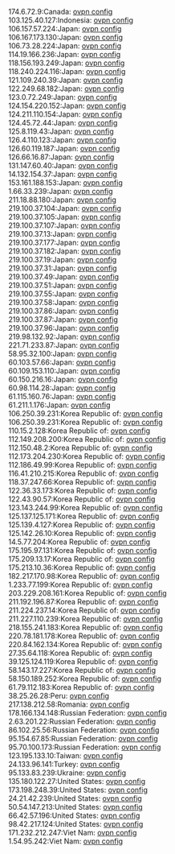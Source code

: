 174.6.72.9:Canada: [ovpn config](vpn/174_6_72_9.ovpn)  
103.125.40.127:Indonesia: [ovpn config](vpn/103_125_40_127.ovpn)  
106.157.57.224:Japan: [ovpn config](vpn/106_157_57_224.ovpn)  
106.167.173.130:Japan: [ovpn config](vpn/106_167_173_130.ovpn)  
106.73.28.224:Japan: [ovpn config](vpn/106_73_28_224.ovpn)  
114.19.166.236:Japan: [ovpn config](vpn/114_19_166_236.ovpn)  
118.156.193.249:Japan: [ovpn config](vpn/118_156_193_249.ovpn)  
118.240.224.116:Japan: [ovpn config](vpn/118_240_224_116.ovpn)  
121.109.240.39:Japan: [ovpn config](vpn/121_109_240_39.ovpn)  
122.249.68.182:Japan: [ovpn config](vpn/122_249_68_182.ovpn)  
123.0.72.249:Japan: [ovpn config](vpn/123_0_72_249.ovpn)  
124.154.220.152:Japan: [ovpn config](vpn/124_154_220_152.ovpn)  
124.211.110.154:Japan: [ovpn config](vpn/124_211_110_154.ovpn)  
124.45.72.44:Japan: [ovpn config](vpn/124_45_72_44.ovpn)  
125.8.119.43:Japan: [ovpn config](vpn/125_8_119_43.ovpn)  
126.4.110.123:Japan: [ovpn config](vpn/126_4_110_123.ovpn)  
126.60.119.187:Japan: [ovpn config](vpn/126_60_119_187.ovpn)  
126.66.16.87:Japan: [ovpn config](vpn/126_66_16_87.ovpn)  
131.147.60.40:Japan: [ovpn config](vpn/131_147_60_40.ovpn)  
14.132.154.37:Japan: [ovpn config](vpn/14_132_154_37.ovpn)  
153.161.188.153:Japan: [ovpn config](vpn/153_161_188_153.ovpn)  
1.66.33.239:Japan: [ovpn config](vpn/1_66_33_239.ovpn)  
211.18.88.180:Japan: [ovpn config](vpn/211_18_88_180.ovpn)  
219.100.37.104:Japan: [ovpn config](vpn/219_100_37_104.ovpn)  
219.100.37.105:Japan: [ovpn config](vpn/219_100_37_105.ovpn)  
219.100.37.107:Japan: [ovpn config](vpn/219_100_37_107.ovpn)  
219.100.37.13:Japan: [ovpn config](vpn/219_100_37_13.ovpn)  
219.100.37.177:Japan: [ovpn config](vpn/219_100_37_177.ovpn)  
219.100.37.182:Japan: [ovpn config](vpn/219_100_37_182.ovpn)  
219.100.37.19:Japan: [ovpn config](vpn/219_100_37_19.ovpn)  
219.100.37.31:Japan: [ovpn config](vpn/219_100_37_31.ovpn)  
219.100.37.49:Japan: [ovpn config](vpn/219_100_37_49.ovpn)  
219.100.37.51:Japan: [ovpn config](vpn/219_100_37_51.ovpn)  
219.100.37.55:Japan: [ovpn config](vpn/219_100_37_55.ovpn)  
219.100.37.58:Japan: [ovpn config](vpn/219_100_37_58.ovpn)  
219.100.37.86:Japan: [ovpn config](vpn/219_100_37_86.ovpn)  
219.100.37.87:Japan: [ovpn config](vpn/219_100_37_87.ovpn)  
219.100.37.96:Japan: [ovpn config](vpn/219_100_37_96.ovpn)  
219.98.132.92:Japan: [ovpn config](vpn/219_98_132_92.ovpn)  
221.71.233.87:Japan: [ovpn config](vpn/221_71_233_87.ovpn)  
58.95.32.100:Japan: [ovpn config](vpn/58_95_32_100.ovpn)  
60.103.57.66:Japan: [ovpn config](vpn/60_103_57_66.ovpn)  
60.109.153.110:Japan: [ovpn config](vpn/60_109_153_110.ovpn)  
60.150.216.16:Japan: [ovpn config](vpn/60_150_216_16.ovpn)  
60.98.114.28:Japan: [ovpn config](vpn/60_98_114_28.ovpn)  
61.115.160.76:Japan: [ovpn config](vpn/61_115_160_76.ovpn)  
61.211.1.176:Japan: [ovpn config](vpn/61_211_1_176.ovpn)  
106.250.39.231:Korea Republic of: [ovpn config](vpn/106_250_39_231.ovpn)  
106.250.39.231:Korea Republic of: [ovpn config](vpn/106_250_39_231.ovpn)  
110.15.2.128:Korea Republic of: [ovpn config](vpn/110_15_2_128.ovpn)  
112.149.208.200:Korea Republic of: [ovpn config](vpn/112_149_208_200.ovpn)  
112.150.48.2:Korea Republic of: [ovpn config](vpn/112_150_48_2.ovpn)  
112.173.204.230:Korea Republic of: [ovpn config](vpn/112_173_204_230.ovpn)  
112.186.49.99:Korea Republic of: [ovpn config](vpn/112_186_49_99.ovpn)  
116.41.210.215:Korea Republic of: [ovpn config](vpn/116_41_210_215.ovpn)  
118.37.247.66:Korea Republic of: [ovpn config](vpn/118_37_247_66.ovpn)  
122.36.33.173:Korea Republic of: [ovpn config](vpn/122_36_33_173.ovpn)  
122.43.90.57:Korea Republic of: [ovpn config](vpn/122_43_90_57.ovpn)  
123.143.244.99:Korea Republic of: [ovpn config](vpn/123_143_244_99.ovpn)  
125.137.125.171:Korea Republic of: [ovpn config](vpn/125_137_125_171.ovpn)  
125.139.4.127:Korea Republic of: [ovpn config](vpn/125_139_4_127.ovpn)  
125.142.26.10:Korea Republic of: [ovpn config](vpn/125_142_26_10.ovpn)  
14.5.77.204:Korea Republic of: [ovpn config](vpn/14_5_77_204.ovpn)  
175.195.97.131:Korea Republic of: [ovpn config](vpn/175_195_97_131.ovpn)  
175.209.13.17:Korea Republic of: [ovpn config](vpn/175_209_13_17.ovpn)  
175.213.10.36:Korea Republic of: [ovpn config](vpn/175_213_10_36.ovpn)  
182.217.170.98:Korea Republic of: [ovpn config](vpn/182_217_170_98.ovpn)  
1.233.77.199:Korea Republic of: [ovpn config](vpn/1_233_77_199.ovpn)  
203.229.208.161:Korea Republic of: [ovpn config](vpn/203_229_208_161.ovpn)  
211.192.196.87:Korea Republic of: [ovpn config](vpn/211_192_196_87.ovpn)  
211.224.237.14:Korea Republic of: [ovpn config](vpn/211_224_237_14.ovpn)  
211.227.110.239:Korea Republic of: [ovpn config](vpn/211_227_110_239.ovpn)  
218.155.241.183:Korea Republic of: [ovpn config](vpn/218_155_241_183.ovpn)  
220.78.181.178:Korea Republic of: [ovpn config](vpn/220_78_181_178.ovpn)  
220.84.162.134:Korea Republic of: [ovpn config](vpn/220_84_162_134.ovpn)  
27.35.64.118:Korea Republic of: [ovpn config](vpn/27_35_64_118.ovpn)  
39.125.124.119:Korea Republic of: [ovpn config](vpn/39_125_124_119.ovpn)  
58.143.17.227:Korea Republic of: [ovpn config](vpn/58_143_17_227.ovpn)  
58.150.189.252:Korea Republic of: [ovpn config](vpn/58_150_189_252.ovpn)  
61.79.112.183:Korea Republic of: [ovpn config](vpn/61_79_112_183.ovpn)  
38.25.26.28:Peru: [ovpn config](vpn/38_25_26_28.ovpn)  
217.138.212.58:Romania: [ovpn config](vpn/217_138_212_58.ovpn)  
178.166.134.148:Russian Federation: [ovpn config](vpn/178_166_134_148.ovpn)  
2.63.201.22:Russian Federation: [ovpn config](vpn/2_63_201_22.ovpn)  
86.102.25.56:Russian Federation: [ovpn config](vpn/86_102_25_56.ovpn)  
95.154.67.85:Russian Federation: [ovpn config](vpn/95_154_67_85.ovpn)  
95.70.100.173:Russian Federation: [ovpn config](vpn/95_70_100_173.ovpn)  
123.195.133.10:Taiwan: [ovpn config](vpn/123_195_133_10.ovpn)  
24.133.96.141:Turkey: [ovpn config](vpn/24_133_96_141.ovpn)  
95.133.83.239:Ukraine: [ovpn config](vpn/95_133_83_239.ovpn)  
135.180.122.27:United States: [ovpn config](vpn/135_180_122_27.ovpn)  
173.198.248.39:United States: [ovpn config](vpn/173_198_248_39.ovpn)  
24.21.42.239:United States: [ovpn config](vpn/24_21_42_239.ovpn)  
50.54.147.213:United States: [ovpn config](vpn/50_54_147_213.ovpn)  
66.42.57.196:United States: [ovpn config](vpn/66_42_57_196.ovpn)  
98.42.217.124:United States: [ovpn config](vpn/98_42_217_124.ovpn)  
171.232.212.247:Viet Nam: [ovpn config](vpn/171_232_212_247.ovpn)  
1.54.95.242:Viet Nam: [ovpn config](vpn/1_54_95_242.ovpn)  
